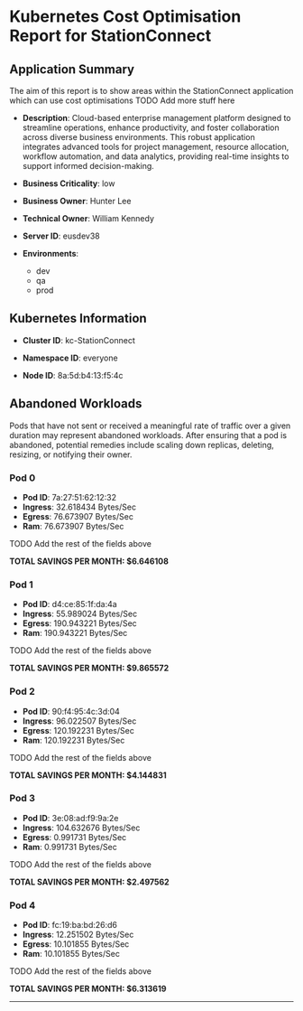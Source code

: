 # Kubernetes Cost Optimisation Report for StationConnect

## Application Summary

The aim of this report is to show areas within the StationConnect application which can use cost optimisations 
 TODO Add more stuff here

- **Description**: Cloud-based enterprise management platform designed to streamline operations, enhance productivity, and foster collaboration across diverse business environments. This robust application integrates advanced tools for project management, resource allocation, workflow automation, and data analytics, providing real-time insights to support informed decision-making.

- **Business Criticality**: low

- **Business Owner**: Hunter Lee

- **Technical Owner**: William Kennedy

- **Server ID**: eusdev38

- **Environments**: 

	 - dev
	- qa
	- prod
## Kubernetes Information
- **Cluster ID**: kc-StationConnect

- **Namespace ID**: everyone

- **Node ID**: 8a:5d:b4:13:f5:4c

## Abandoned Workloads
Pods that have not sent or received a meaningful rate of traffic over a given duration may represent abandoned workloads. After ensuring that a pod is abandoned, potential remedies include scaling down replicas, deleting, resizing, or notifying their owner.

### Pod 0
- **Pod ID**: 7a:27:51:62:12:32
- **Ingress**: 32.618434 Bytes/Sec
- **Egress**: 76.673907 Bytes/Sec
- **Ram**: 76.673907 Bytes/Sec




 TODO Add the rest of the fields above


**TOTAL SAVINGS PER MONTH: $6.646108**

### Pod 1
- **Pod ID**: d4:ce:85:1f:da:4a
- **Ingress**: 55.989024 Bytes/Sec
- **Egress**: 190.943221 Bytes/Sec
- **Ram**: 190.943221 Bytes/Sec




 TODO Add the rest of the fields above


**TOTAL SAVINGS PER MONTH: $9.865572**

### Pod 2
- **Pod ID**: 90:f4:95:4c:3d:04
- **Ingress**: 96.022507 Bytes/Sec
- **Egress**: 120.192231 Bytes/Sec
- **Ram**: 120.192231 Bytes/Sec




 TODO Add the rest of the fields above


**TOTAL SAVINGS PER MONTH: $4.144831**

### Pod 3
- **Pod ID**: 3e:08:ad:f9:9a:2e
- **Ingress**: 104.632676 Bytes/Sec
- **Egress**: 0.991731 Bytes/Sec
- **Ram**: 0.991731 Bytes/Sec




 TODO Add the rest of the fields above


**TOTAL SAVINGS PER MONTH: $2.497562**

### Pod 4
- **Pod ID**: fc:19:ba:bd:26:d6
- **Ingress**: 12.251502 Bytes/Sec
- **Egress**: 10.101855 Bytes/Sec
- **Ram**: 10.101855 Bytes/Sec




 TODO Add the rest of the fields above


**TOTAL SAVINGS PER MONTH: $6.313619**


---
